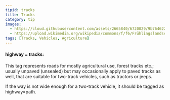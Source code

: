 ```yaml
---
tipid: tracks
title: Tracks
category: tip
images:
  - https://cloud.githubusercontent.com/assets/2665840/6720029/9b764622-cd95-11e4-9b9f-de03f3b46af9.jpg
  - https://upload.wikimedia.org/wikipedia/commons/f/f6/Frühlingslandschft_Aaretal_Schweiz.jpg
tags: [Tracks, Vehicles, Agriculture]
---
```


#### highway = tracks:

This tag represents roads for mostly agricultural use, forest tracks etc.; usually unpaved (unsealed) but may occasionally apply to paved tracks as well, that are suitable for two-track vehicles, such as tractors or jeeps.

If the way is not wide enough for a two-track vehicle, it should be tagged as highway=path.


